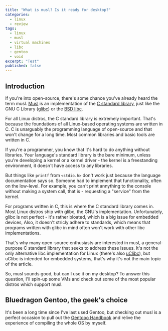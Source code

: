```yaml
---
title: "What is musl? Is it ready for desktop?"
categories:
  - linux
  - review
tags:
  - linux
  - musl
  - virtual machines
  - libc
  - gentoo
  - void
excerpt: "Test"
published: false
---
```


## Introduction

If you're into open-source, there's some chance you've already heard the term musl.
[Musl](https://en.wikipedia.org/wiki/Musl) is an implementation of the
[C standard library](https://en.wikipedia.org/wiki/C_standard_library), just like the
GNU C Library ([glibc](https://en.wikipedia.org/wiki/Glibc)) or the [BSD libc](https://en.wikipedia.org/wiki/C_standard_library#BSD_libc).

For all Linux distros, the C standard library is extremely important. That's because
the foundations of all Linux-based operating systems are written in C. C is unarguably the
programming language of open-source and that won't change for a long time. Most common libraries
and basic tools are written in C.

If you're a programmer, you know that it's hard to do anything without libraries.
Your language's standard library is the bare minimum, unless you're developing a kernel
or a kernel driver - the kernel is a freestanding environment, it doesn't have access
to any libraries.

But things like `printf` from `<stdio.h>` don't work just because the language documentation says so.
Someone had to implement that functionality, often on the low-level. For example,
you can't print annything to the console without making a system call,
that is - requesting a "service" from the kernel.

For programs written in C, this is where the C standard library comes in.
Most Linux distros ship with glibc, the GNU's implementation. Unfortunately,
glibc is not perfect - it's rather bloated, which is a big issue for embedded devices,
Also, it doesn't stricly adhere to standards, which means that programs written with
glibc in mind often won't work with other libc implementations.

That's why many open-source enthusiasts are interested in musl,
a general-purpose C standard library that seeks to address these issues.
It's not the only alternative libc implementation for Linux
(there's also [uClibc](https://en.wikipedia.org/wiki/UClibc)),
but uClibc is intended for embedded systems, that's why it's not the main
topic of the article.

So, musl sounds good, but can I use it on my desktop?
To answer this question, I'll spin-up some VMs and check out some
of the most popular distros which support musl.

## Bluedragon Gentoo, the geek's choice

It's been a long time since I've last used Gentoo, but checking out musl
is a perfect occasion to pull out the [Gentooo Handbook](https://wiki.gentoo.org/wiki/Handbook:Main_Page)
and relive the experience of compiling the whole OS by myself.
